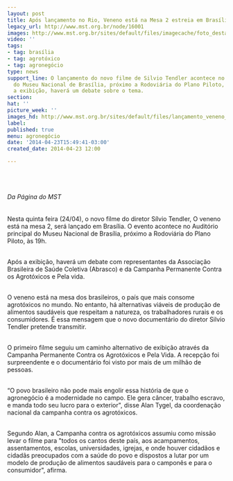 ```yaml
---
layout: post
title: Após lançamento no Rio, Veneno está na Mesa 2 estreia em Brasília nesta quinta
legacy_url: http://www.mst.org.br/node/16001
images: http://www.mst.org.br/sites/default/files/imagecache/foto_destaque/lançamento_veneno_bsb!.jpg
video: ''
tags:
- tag: brasília
- tag: agrotóxico
- tag: agronegócio
type: news
support_line: O lançamento do novo filme de Silvio Tendler acontece no Auditório principal
  do Museu Nacional de Brasília, próximo a Rodoviária do Plano Piloto, às 19h. Após
  a exibição, haverá um debate sobre o tema.
section: 
hat: ''
picture_week: ''
images_hd: http://www.mst.org.br/sites/default/files/lançamento_veneno_bsb!.jpg
label: 
published: true
menu: agronegócio
date: '2014-04-23T15:49:41-03:00'
created_date: 2014-04-23 12:00

---
```

<p><img style="margin: 10px;" src="http://www.mst.org.br/sites/default/files/lan%C3%A7amento_veneno_bsb.jpg" alt=""></p><p><em><br>Da Página do MST<br></em><br><br>Nesta quinta feira (24/04), o novo filme do diretor Sílvio Tendler, O veneno está na mesa 2, será lançado em Brasília. O evento acontece no Auditório principal do Museu Nacional de Brasília, próximo a Rodoviária do Plano Piloto, às 19h.</p><p><br>Após a exibição, haverá um debate com representantes da Associação Brasileira de Saúde Coletiva (Abrasco) e da Campanha Permanente Contra os Agrotóxicos e Pela vida.</p><p><br>O veneno está na mesa dos brasileiros, o país que mais consome agrotóxicos no mundo. No entanto, há alternativas viáveis de produção de alimentos saudáveis que respeitam a natureza, os trabalhadores rurais e os consumidores. É essa mensagem que o novo documentário do diretor Silvio Tendler pretende transmitir.</p><p><br>O primeiro filme seguiu um caminho alternativo de exibição através da Campanha Permanente Contra os Agrotóxicos e Pela Vida. A recepção foi surpreendente e o documentário foi visto por mais de um milhão de pessoas.</p><p><br>“O povo brasileiro não pode mais engolir essa história de que o agronegócio é a modernidade no campo. Ele gera câncer, trabalho escravo, e manda todo seu lucro para o exterior", disse Alan Tygel, da coordenação nacional da campanha contra os agrotóxicos.</p><p><br>Segundo Alan, a Campanha contra os agrotóxicos assumiu como missão levar o filme para "todos os cantos deste país, aos acampamentos, assentamentos, escolas, universidades, igrejas, e onde houver cidadãos e cidadãs preocupados com a saúde do povo e dispostos a lutar por um modelo de produção de alimentos saudáveis para o camponês e para o consumidor", afirma.</p>
